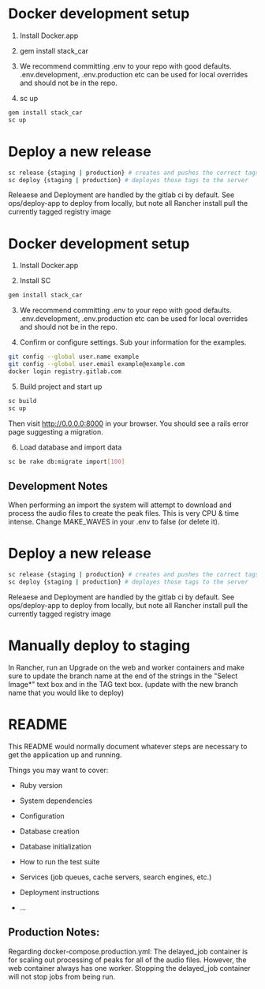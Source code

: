 # Docker development setup

1) Install Docker.app 

2) gem install stack_car

3) We recommend committing .env to your repo with good defaults. .env.development, .env.production etc can be used for local overrides and should not be in the repo.

4) sc up

``` bash
gem install stack_car
sc up

```

# Deploy a new release

``` bash
sc release {staging | production} # creates and pushes the correct tags
sc deploy {staging | production} # deployes those tags to the server
```

Releaese and Deployment are handled by the gitlab ci by default. See ops/deploy-app to deploy from locally, but note all Rancher install pull the currently tagged registry image
# Docker development setup

1) Install Docker.app

2) Install SC
``` bash
gem install stack_car
```

3) We recommend committing .env to your repo with good defaults. .env.development, .env.production etc can be used for local overrides and should not be in the repo.

4) Confirm or configure settings.  Sub your information for the examples.
``` bash
git config --global user.name example
git config --global user.email example@example.com
docker login registry.gitlab.com
```

5) Build project and start up

``` bash
sc build
sc up
```

Then visit http://0.0.0.0:8000 in your browser.  You should see a rails error page suggesting a migration.

6) Load database and import data

``` bash
sc be rake db:migrate import[100]
```

## Development Notes
When performing an import the system will attempt to download and process the audio files to create the peak files. This is very CPU & time intense. Change MAKE_WAVES in your .env to false (or delete it).

# Deploy a new release

``` bash
sc release {staging | production} # creates and pushes the correct tags
sc deploy {staging | production} # deployes those tags to the server
```

Releaese and Deployment are handled by the gitlab ci by default. See ops/deploy-app to deploy from locally, but note all Rancher install pull the currently tagged registry image

# Manually deploy to staging
In Rancher, run an Upgrade on the web and worker containers and make sure to update the branch name at the end of the strings in the "Select Image*" text box and in the TAG text box. (update with the new branch name that you would like to deploy)

# README

This README would normally document whatever steps are necessary to get the
application up and running.

Things you may want to cover:

* Ruby version

* System dependencies

* Configuration

* Database creation

* Database initialization

* How to run the test suite

* Services (job queues, cache servers, search engines, etc.)

* Deployment instructions

* ...

## Production Notes:
Regarding docker-compose.production.yml: The delayed_job container is for scaling out processing of peaks for all of the audio files.
However, the web container always has one worker. Stopping the delayed_job container will not stop jobs from being run.
